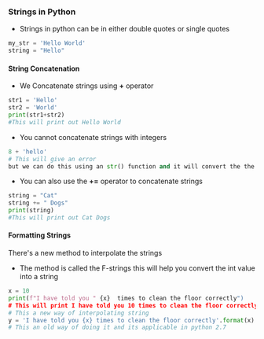### Strings in  Python
* Strings in python can be in either double quotes or single quotes
```Python
my_str = 'Hello World'
string = "Hello"
```

#### String Concatenation
* We Concatenate strings using **+** operator 
```Python
str1 = 'Hello'
str2 = 'World'
print(str1+str2)
#This will print out Hello World
```
* You cannot concatenate strings with integers

```Python
8 + 'hello'
# This will give an error
but we can do this using an str() function and it will convert the the int into str then you can concatenate
```

* You can also use the **+=** operator to concatenate strings

```Python
string = "Cat"
string += " Dogs"
print(string)
#This will print out Cat Dogs
```

#### Formatting Strings
There's a new method to interpolate the strings 
* The method is called the F-strings this will help you convert the int value into a string 
```Python
x = 10
print(f"I have told you " {x}  times to clean the floor correctly")
# This will print I have told you 10 times to clean the floor correctly
# This a new way of interpolating string 
y = 'I have told you {x} times to clean the floor correctly'.format(x)
# This an old way of doing it and its applicable in python 2.7
```
